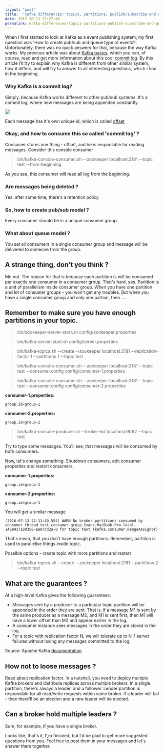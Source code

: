 ```yaml
---
layout: "post"
title:  "Kafka differences: topics, partitions, publish/subscribe and queue."
date: 2017-10-11 22:27:46
permalink: kafka-differences-topics-partitions-publish-subscribe-and-queue
---
```


When I first started to look at Kafka as a event publishing system, my first question was 'How to create pub/sub and queue type of events?'. Unfortunately, there was no quick answers for that, because the way Kafka works. My previous article was about [Kafka basics](http://ivanursul.com/apache-kafka-basics/), which you can, of course, read and get more information about this cool [commit log](http://kafka.apache.org/documentation.html#introduction). By this article I'll try to explain why Kafka is different from other similar system, how it differs, and will try to answer to all interesting questions, which I had in the beginning.

### Why Kafka is a commit log?
Simply, because Kafka works different to other pub/sub systems. It's a commit log, where new messages are being appended constantly.

![](https://content.linkedin.com/content/dam/engineering/en-us/blog/migrated/log.png)

Each message has it's own unique id, which is called [offset](http://kafka.apache.org/documentation.html#intro_topics)

### Okay, and how to consume this so called 'commit log' ?

Consumer stores one thing - offset, and he is responsible for reading messages. Consider this console consumer

> bin/kafka-console-consumer.sh --zookeeper localhost:2181 --topic test --from-beginning

As you see, this consumer will read all log from the beginning.

### Are messages being deleted ?

Yes, after some time, there's a retention policy.

### So, how to create pub/sub model ?

Every consumer should be in a unique consumer group.

### What about queue model ?

You set all consumers in a single consumer group and message will be delivered to someone from the group.

## A strange thing, don't you think ?

Me not. The reason for that is because each partition is will be consumed per exactly one consumer in a consumer group. That's hard, yes. Partition is a unit of parallelism inside consumer group. When you have one partition and lot of consumer groups - you won't get any troubles. But when you have a single consumer group and only one partion, then ....

## Remember to make sure you have enough partitions in your topic.

> bin/zookeeper-server-start.sh config/zookeeper.properties

> bin/kafka-server-start.sh config/server.properties

> bin/kafka-topics.sh --create --zookeeper localhost:2181 --replication-factor 1 --partitions 1 --topic test

> bin/kafka-console-consumer.sh --zookeeper localhost:2181 --topic test --consumer.config config/consumer-1.properties

> bin/kafka-console-consumer.sh --zookeeper localhost:2181 --topic test --consumer.config config/consumer-2.properties

**consumer-1.properties:**
```
group.id=group-1
```

**consumer-2.properties:**
```
group.id=group-2
```

> bin/kafka-console-producer.sh --broker-list localhost:9092 --topic test

Try to type some messages. You'll see, that messages will be consumed by both consumers.

Now, let's change something. Shutdown consumers, edit consumer properties and restart consumers.

**consumer-1.properties:**
```
group.id=group-1
```

**consumer-2.properties:**
```
group.id=group-1
```

You will get a similar message
```
[2016-07-13 22:11:40,584] WARN No broker partitions consumed by consumer thread test-consumer-group_Ivans-MacBook-Pro.local-1468437100356-aa97cd2a-0 for topic test (kafka.consumer.RangeAssignor)
```

That's mean, that you don't have enough partitions. Remember, partition is used to parallelise things inside topic.

Possible options - create topic with more partitions and restart

> bin/kafka-topics.sh --create --zookeeper localhost:2181 --partitions 2 --topic test

## What are the guarantees ?
At a high-level Kafka gives the following guarantees:

* Messages sent by a producer to a particular topic partition will be appended in the order they are sent. That is, if a message M1 is sent by the same producer as a message M2, and M1 is sent first, then M1 will have a lower offset than M2 and appear earlier in the log.
* A consumer instance sees messages in the order they are stored in the log.
* For a topic with replication factor N, we will tolerate up to N-1 server failures without losing any messages committed to the log.

Source: Apache Kafka [documentation](http://kafka.apache.org/documentation.html#intro_guarantees)

## How not to loose messages ?

Read about replication factor. In a nutshell, you need to deploy multiple Kafka brokers and distribute replicas across multiple brokers. In a single partition, there's always a leader, and a follower. Leader partition is responsible for all read/write requests within some broker. If a leader will fail - then there'll be an election and a new leader will be elected.

## Can a broker hold multiple leaders ?

Sure, for example, if you have a single broker.

Looks like, that's it, I',m finished, but I'd be glad to get more suggested questions from you. Feel free to post them in your messages and let's answer them together.
